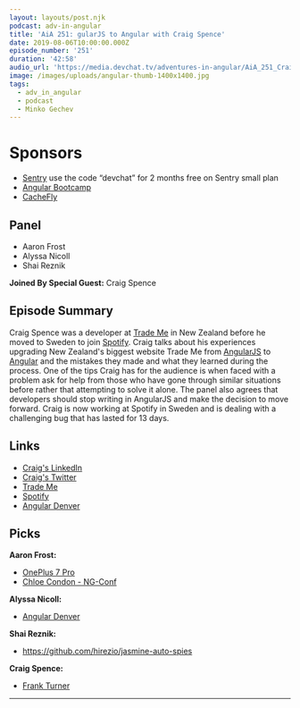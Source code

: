 ```yaml
---
layout: layouts/post.njk
podcast: adv-in-angular
title: 'AiA 251: gularJS to Angular with Craig Spence'
date: 2019-08-06T10:00:00.000Z
episode_number: '251'
duration: '42:58'
audio_url: 'https://media.devchat.tv/adventures-in-angular/AiA_251_Craig_Spence.mp3'
image: /images/uploads/angular-thumb-1400x1400.jpg
tags:
  - adv_in_angular
  - podcast
  - Minko Gechev
---
```

# Sponsors

* [Sentry](https://sentry.io/welcome/) use the code “devchat” for 2 months free on Sentry small plan
* [Angular Bootcamp](https://angularbootcamp.com/)
* [CacheFly](https://www.cachefly.com/)

## Panel

* Aaron Frost
* Alyssa Nicoll
* Shai Reznik

**Joined By Special Guest:** Craig Spence

## Episode Summary

Craig Spence was a developer at [Trade Me](https://www.trademe.co.nz/) in New Zealand before he moved to Sweden to join [Spotify](https://www.spotify.com/). Craig talks about his experiences upgrading New Zealand's biggest website Trade Me from [AngularJS](https://angularjs.org/) to [Angular](https://angular.io/) and the mistakes they made and what they learned during the process. One of the tips Craig has for the audience is when faced with a problem ask for help from those who have gone through similar situations before rather that attempting to solve it alone. The panel also agrees that developers should stop writing in AngularJS and make the decision to move forward. Craig is now working at Spotify in Sweden and is dealing with a challenging bug that has lasted for 13 days. 

## Links

* [Craig's LinkedIn](https://www.linkedin.com/in/craig-spence/)
* [Craig's Twitter](https://twitter.com/phenomnominal)
* [Trade Me](https://www.trademe.co.nz/) 
* [Spotify](https://www.spotify.com/)
* [Angular Denver](https://angulardenver.com/)

## Picks

**Aaron Frost:**

* [OnePlus 7 Pro](https://www.oneplus.com/7pro) 
* [Chloe Condon - NG-Conf](https://www.ng-conf.org/2019/speakers/chloe-condon/)

**Alyssa Nicoll:**

* [Angular Denver](https://angulardenver.com/)

**Shai Reznik:**

* <https://github.com/hirezio/jasmine-auto-spies>

**Craig Spence:**

* [Frank Turner](https://frank-turner.com/)

- - -
